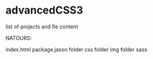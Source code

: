 # advancedCSS3

list of projects and fle content

NATOURS:

index.html
package.jason
folder css
folder img
folder sass
